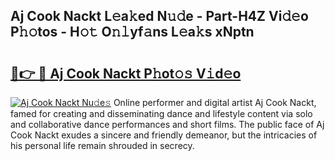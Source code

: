 ## Aj Cook Nackt L𝚎a𝚔ed N𝚞𝚍e - Part-H4Z Vi𝚍𝚎o P𝚑𝚘tos - H𝚘𝚝 O𝚗𝚕yf𝚊ns L𝚎a𝚔s xNptn

# <h2><a href="http://kf7g45r.oniu.top/?m=Aj+Cook+Nackt">🔗👉 🔴 Aj Cook Nackt P𝚑ot𝚘𝚜 V𝚒d𝚎o</a></h2>

[![Aj Cook Nackt Nu𝚍e𝚜](https://i.imgur.com/0qMVB7G.gif)](http://kf7g45r.oniu.top/?m=Aj+Cook+Nackt)
Online performer and digital artist Aj Cook Nackt, famed for creating and disseminating dance and lifestyle content via solo and collaborative dance performances and short films. The public face of Aj Cook Nackt exudes a sincere and friendly demeanor, but the intricacies of his personal life remain shrouded in secrecy.  
